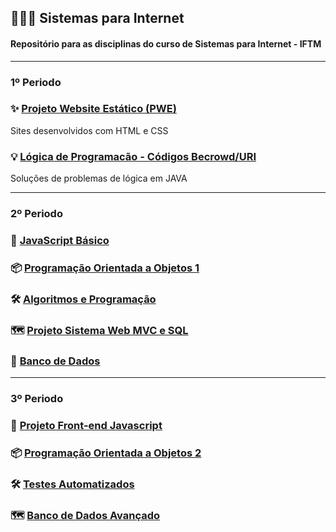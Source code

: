 ## 👨🏻‍💻 Sistemas para Internet
#### Repositório para as disciplinas do curso de Sistemas para Internet - IFTM

---

### 1º Periodo

### ✨ [Projeto Website Estático (PWE)](https://github.com/ArthurZ7/website-estatico) 
Sites desenvolvidos com HTML e CSS
### 💡 [Lógica de Programacão - Códigos Becrowd/URI](https://github.com/ArthurZ7/Java-Beecrowd)
Soluções de problemas de lógica em JAVA

---

### 2º Periodo

### 📐 [JavaScript Básico](https://github.com/ArthurZ7/sistemas-para-internet/tree/main/2-periodo/js-basico)
### 📦 [Programação Orientada a Objetos 1](https://github.com/ArthurZ7/sistemas-para-internet/tree/main/2-periodo/poo1)
### 🛠️ [Algoritmos e Programação](https://github.com/ArthurZ7/sistemas-para-internet/tree/main/2-periodo/algoritmos)
### 🗺️ [Projeto Sistema Web MVC e SQL](https://github.com/ArthurZ7/sistemas-para-internet/tree/main/2-periodo/pmvc)
### 🎲 [Banco de Dados](https://github.com/ArthurZ7/sistemas-para-internet/tree/main/2-periodo/)

---

### 3º Periodo

### 📐 [Projeto Front-end Javascript](https://github.com/ArthurZ7/sistemas-para-internet/tree/main/3-periodo/pfjs)
### 📦 [Programação Orientada a Objetos 2](https://github.com/ArthurZ7/sistemas-para-internet/tree/main/3-periodo/poo2)
### 🛠️ [Testes Automatizados](https://github.com/ArthurZ7/sistemas-para-internet/tree/main/3-periodo/)
### 🗺️ [Banco de Dados Avançado](https://github.com/ArthurZ7/sistemas-para-internet/tree/main/3-periodo/)
